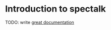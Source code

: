 # Introduction to spectalk

TODO: write [great documentation](http://jacobian.org/writing/what-to-write/)

